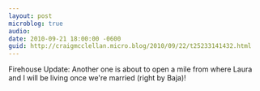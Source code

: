 ```yaml
---
layout: post
microblog: true
audio: 
date: 2010-09-21 18:00:00 -0600
guid: http://craigmcclellan.micro.blog/2010/09/22/t25233141432.html
---
```

Firehouse Update: Another one is about to open a mile from where Laura and I will be living once we're married (right by Baja)!
